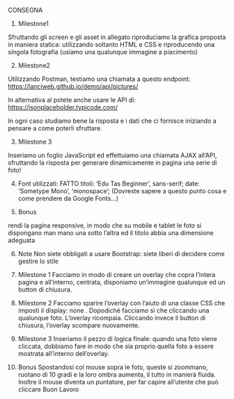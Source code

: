CONSEGNA

1. Milestone1

Sfruttando gli screen e gli asset in allegato riproduciamo la grafica proposta in maniera statica: utilizzando soltanto HTML e CSS e riproducendo una singola fotografia (usiamo una qualunque immagine a piacimento)

2. Milestone2

Utilizzando Postman, testiamo una chiamata a questo endpoint:
https://lanciweb.github.io/demo/api/pictures/

In alternativa al potete anche usare le API di:
https://jsonplaceholder.typicode.com/

In ogni caso studiamo bene la risposta e i dati che ci fornisce iniziando a pensare a come poterli sfruttare.

3. Milestone 3

Inseriamo un foglio JavaScript ed effettuiamo una chiamata AJAX all’API, sfruttando la risposta per generare dinamicamente in pagina una serie di foto!

4. Font utilizzati: FATTO
titoli: ‘Edu Tas Beginner’, sans-serif;
date: ‘Sometype Mono’, ‘monospace’;
(Dovreste sapere a questo punto cosa e come prendere da Google Fonts…)

5. Bonus

rendi la pagina responsive, in modo che su mobile e tablet le foto si dispongano man mano una sotto l’altra ed il titolo abbia una dimensione adeguata

6. Note
Non siete obbligati a usare Bootstrap: siete liberi di decidere come gestire lo stile


7. Milestone 1
Facciamo in modo di creare un overlay che copra l’intera pagina e all’interno, centrata, disponiamo un’immagine qualunque ed un button di chiusura.

8. Milestone 2
Facciamo sparire l’overlay con l’aiuto di una classe CSS che imposti il display: none .
Dopodiché facciamo sì che cliccando una qualunque foto. L’overlay ricompaia.
Cliccando invece il button di chiusura, l’overlay scompare nuovamente.

9. Milestone 3
Inseriamo il pezzo di logica finale: quando una foto viene cliccata, dobbiamo fare in modo che sia proprio quella foto a essere mostrata all’interno dell’overlay.

10. Bonus
Spostandosi col mouse sopra le foto, queste si zoommano, ruotano di 10 gradi e la loro ombra aumenta, il tutto in manierà fluida. Inoltre il mouse diventa un puntatore, per far capire all’utente che può cliccare
Buon Lavoro